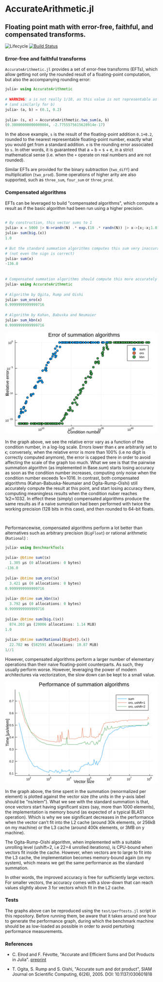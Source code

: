 # AccurateArithmetic.jl
## Floating point math with error-free, faithful, and compensated transforms. 

![Lifecycle](https://img.shields.io/badge/lifecycle-experimental-orange.svg)
[![Build Status](https://travis-ci.org/JuliaMath/AccurateArithmetic.jl.svg?branch=master)](https://travis-ci.org/JuliaMath/AccurateArithmetic.jl)


### Error-free and faithful transforms

`AccurateArithmetic.jl` provides a set of error-free transforms (EFTs), which
allow getting not only the rounded result of a floating-point computation, but
also the accompanying rounding error:

```julia
julia> using AccurateArithmetic

# WARNING: a is not really 1/10, as this value is not representable as a Float64
# (and similarly for b)
julia> (a, b) = (0.1, 0.2)

julia> (s, e) = AccurateArithmetic.two_sum(a, b)
(0.30000000000000004, -2.7755575615628914e-17)
```

In the above example, `s` is the result of the floating-point addition
`0.1+0.2`, rounded to the nearest representable floating-point number, exactly
what you would get from a standard addition. `e` is the rounding error
associated to `s`. In other words, it is guaranteed that a + b = s + e, in a
strict mathematical sense (i.e. when the `+` operate on real numbers and are not
rounded).

Similar EFTs are provided for the binary subtraction (`two_diff`) and
multiplication (`two_prod`). Some operations of higher arity are also supported,
such as `three_sum`, `four_sum` or `three_prod`.


### Compensated algorithms

EFTs can be leveraged to build "compensated algorithms", which compute a result
as if the basic algorithm had been run using a higher precision.

```julia

# By construction, this vector sums to 1
julia> x = 5000 |> N->randn(N) .* exp.(10 .* randn(N)) |> x->[x;-x;1.0] |> x->x[sortperm(rand(length(x)))];
julia> sum(big.(x))
1.0

# But the standard summation algorithms computes this sum very inaccurately
# (not even the sign is correct)
julia> sum(x)
-136.0


# Compensated summation algorithms should compute this more accurately
julia> using AccurateArithmetic

# Algorithm by Ogita, Rump and Oishi
julia> sum_oro(x)
0.9999999999999716

# Algorithm by Kahan, Babuska and Neumaier
julia> sum_kbn(x)
0.9999999999999716
```


![](test/figs/qual.svg)

In the graph above, we see the relative error vary as a function of the
condition number, in a log-log scale. Errors lower than ϵ are arbitrarily set to
ϵ; conversely, when the relative error is more than 100% (i.e no digit is
correctly computed anymore), the error is capped there in order to avoid
affecting the scale of the graph too much. What we see is that the pairwise
summation algorithm (as implemented in Base.sum) starts losing accuracy as soon
as the condition number increases, computing only noise when the condition
number exceeds 1ϵ≃1016. In contrast, both compensated algorithms
(Kahan-Babuska-Neumaier and Ogita-Rump-Oishi) still accurately compute the
result at this point, and start losing accuracy there, computing meaningless
results when the condition nuber reaches 1ϵ2≃1032. In effect these (simply)
compensated algorithms produce the same results as if a naive summation had been
performed with twice the working precision (128 bits in this case), and then
rounded to 64-bit floats.

<br/>

Performancewise, compensated algorithms perform a lot better than alternatives
such as arbitrary precision (`BigFloat`) or rational arithmetic (`Rational`) :

```julia
julia> using BenchmarkTools

julia> @btime sum($x)
  1.305 μs (0 allocations: 0 bytes)
-136.0

julia> @btime sum_oro($x)
  3.421 μs (0 allocations: 0 bytes)
0.9999999999999716

julia> @btime sum_kbn($x)
  3.792 μs (0 allocations: 0 bytes)
0.9999999999999716

julia> @btime sum(big.($x))
  874.203 μs (20006 allocations: 1.14 MiB)
1.0

julia> @btime sum(Rational{BigInt}.(x))
  22.702 ms (582591 allocations: 10.87 MiB)
1//1
```


However, compensated algorithms perform a larger number of elementary operations
than their naive floating-point counterparts. As such, they usually perform
worse. However, leveraging the power of modern architectures via vectorization,
the slow down can be kept to a small value.

![](test/figs/perf.svg)

In the graph above, the time spent in the summation (renormalized per element)
is plotted against the vector size (the units in the y-axis label should be
“ns/elem”). What we see with the standard summation is that, once vectors start
having significant sizes (say, more than 1000 elements), the implementation is
memory bound (as expected of a typical BLAS1 operation). Which is why we see
significant decreases in the performance when the vector can’t fit into the L2
cache (around 30k elements, or 256kB on my machine) or the L3 cache (around 400k
elements, or 3MB on y machine).

The Ogita-Rump-Oishi algorithm, when implemented with a suitable unrolling level
(ushift=2, i.e 22=4 unrolled iterations), is CPU-bound when vectors fit inside
the cache. However, when vectors are to large to fit into the L3 cache, the
implementation becomes memory-bound again (on my system), which means we get the
same performance as the standard summation.

In other words, the improved accuracy is free for sufficiently large
vectors. For smaller vectors, the accuracy comes with a slow-down that can reach
values slightly above 3 for vectors which fit in the L2 cache.


### Tests

The graphs above can be reproduced using the `test/perftests.jl` script in this
repository. Before running them, be aware that it takes around one hour to
generate the performance graph, during which the benchmark machine should be as
low-loaded as possible in order to avoid perturbing performance measurements.


### References

- C. Elrod and F. Févotte, "Accurate and Efficient Sums and Dot Products in
  Julia". [preprint](https://hal.archives-ouvertes.fr/hal-02265534)

- T. Ogita, S. Rump and S. Oishi, "Accurate sum and dot product", SIAM Journal
  on Scientific Computing, 6(26), 2005. DOI: 10.1137/030601818
